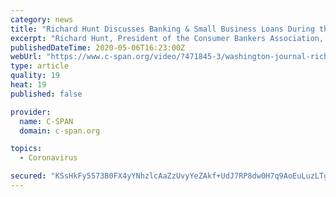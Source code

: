 ```yaml
---
category: news
title: "Richard Hunt Discusses Banking & Small Business Loans During the COVID-19 Pandemic"
excerpt: "Richard Hunt, President of the Consumer Bankers Association, discusses banking and small business loans during the COVID-19 pandemic."
publishedDateTime: 2020-05-06T16:23:00Z
webUrl: "https://www.c-span.org/video/?471845-3/washington-journal-richard-hunt-discusses-banking-small-business-loans-covid-19-pandemic"
type: article
quality: 19
heat: 19
published: false

provider:
  name: C-SPAN
  domain: c-span.org

topics:
  - Coronavirus

secured: "KSsHkFy5573B0FX4yYNhzlcAaZzUvyYeZAkf+UdJ7RP8dw0H7q9AoEuLuzLTgWI77OnqIjIVJvP1dkKqdi/etvtYnISRhlCyb5zNlMB5kDkmtNSQSgqru+IKh2rl2Izw0X3ht5PlgFx/h7t47jIND5VjRIJatNsCt8TdySOlwUCEpaavApiQ+pCLee0fOyxG3Fmh9rrx0HgGFnJWfU1ixVtLlcEM6/Bb9PlgqJUIza9aH4v4pWLVJKpaD6GyghvPmMcbK+nvOdj8d+17bNc3vQlOGutR6DSrKgEMn1ln8K41MlmG68J/gZL+rwcjgDFfcDsE0LI/Ak0knxMffv+WeRzewLlxfLJcpdBEpNew31TJuRe1K4j+toSMivOMn8qfSIQQGuw/a/kdrxir+aHWK8qdomRl7MxhroWI5GuZAetN8lj72ShBVXZF2riW/zfBbccTwi4zXaPD+9QnuApyQa7EV8E2kFHYNYlytJIvcis=;EcX6NDnmwIFQY+D07Ihc2w=="
---
```


